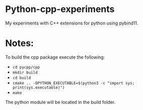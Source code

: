 # Python-cpp-experiments
My experiments with C++ extensions for python using pybind11.

# Notes:
To build the cpp package execute the following:
- `cd pycpp/cpp`
- `mkdir build`
- `cd build` 
- `cmake .. -DPYTHON_EXECUTABLE=$(python3 -c "import sys; print(sys.executable)")`
- `make`

The python module will be located in the build folder.

